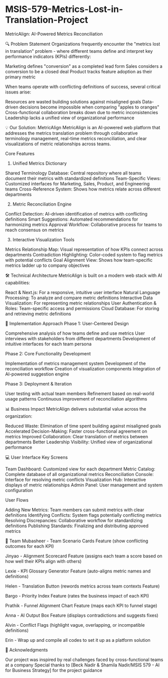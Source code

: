 # MSIS-579-Metrics-Lost-in-Translation-Project #

MetricAlign: AI-Powered Metrics Reconciliation

🔍 Problem Statement
Organizations frequently encounter the "metrics lost in translation" problem - where different teams define and interpret key performance indicators (KPIs) differently:

Marketing defines "conversion" as a completed lead form
Sales considers a conversion to be a closed deal
Product tracks feature adoption as their primary metric

When teams operate with conflicting definitions of success, several critical issues arise:

Resources are wasted building solutions against misaligned goals
Data-driven decisions become impossible when comparing "apples to oranges"
Cross-functional collaboration breaks down due to metric inconsistencies
Leadership lacks a unified view of organizational performance

💡 Our Solution: MetricAlign
MetricAlign is an AI-powered web platform that addresses the metrics translation problem through collaborative terminology management, real-time metrics reconciliation, and clear visualizations of metric relationships across teams.

Core Features
1. Unified Metrics Dictionary

Shared Terminology Database: Central repository where all teams document their metrics with standardized definitions
Team-Specific Views: Customized interfaces for Marketing, Sales, Product, and Engineering teams
Cross-Reference System: Shows how metrics relate across different departments

2. Metric Reconciliation Engine

Conflict Detection: AI-driven identification of metrics with conflicting definitions
Smart Suggestions: Automated recommendations for harmonizing metrics
Approval Workflow: Collaborative process for teams to reach consensus on metrics

3. Interactive Visualization Tools

Metrics Relationship Map: Visual representation of how KPIs connect across departments
Contradiction Highlighting: Color-coded system to flag metrics with potential conflicts
Goal Alignment View: Shows how team-specific metrics ladder up to company objectives

🛠️ Technical Architecture
MetricAlign is built on a modern web stack with AI capabilities:

React & Next.js: For a responsive, intuitive user interface
Natural Language Processing: To analyze and compare metric definitions
Interactive Data Visualization: For representing metric relationships
User Authentication & Roles: Team-specific access and permissions
Cloud Database: For storing and retrieving metric definitions

💼 Implementation Approach
Phase 1: User-Centered Design

Comprehensive analysis of how teams define and use metrics
User interviews with stakeholders from different departments
Development of intuitive interfaces for each team persona

Phase 2: Core Functionality Development

Implementation of metrics management system
Development of the reconciliation workflow
Creation of visualization components
Integration of AI-powered suggestion engine

Phase 3: Deployment & Iteration

User testing with actual team members
Refinement based on real-world usage patterns
Continuous improvement of reconciliation algorithms

📊 Business Impact
MetricAlign delivers substantial value across the organization:

Reduced Waste: Elimination of time spent building against misaligned goals
Accelerated Decision-Making: Faster cross-functional agreement on metrics
Improved Collaboration: Clear translation of metrics between departments
Better Leadership Visibility: Unified view of organizational performance


💻 User Interface
Key Screens

Team Dashboard: Customized view for each department
Metric Catalog: Complete database of all organizational metrics
Reconciliation Console: Interface for resolving metric conflicts
Visualization Hub: Interactive displays of metric relationships
Admin Panel: User management and system configuration

User Flows

Adding New Metrics: Team members can submit metrics with clear definitions
Identifying Conflicts: System flags potentially conflicting metrics
Resolving Discrepancies: Collaborative workflow for standardizing definitions
Publishing Standards: Finalizing and distributing approved metrics

👥 Team
Mubasheer - Team Scenario Cards Feature (show conflicting outcomes for each KPI)

Jinyao - Alignment Scorecard Feature (assigns each team a score based on how well their KPIs align with others)

Lexie - KPI Glossary Generator Feature (auto-aligns metric names and definitions)

Helen - Translation Button (rewords metrics across team contexts Feature)

Bargo - Priority Index Feature (rates the business impact of each KPI)

Prathik - Funnel Alignment Chart Feature (maps each KPI to funnel stage)

Anna - AI Output Box Feature (displays contradictions and suggests fixes)

Alvin - Conflict Flags (highlight vague, overlapping, or incompatible definitions)

Erin - Wrap up and compile all codes to set it up as a platform solution

🙏 Acknowledgments

Our project was inspired by real challenges faced by cross-functional teams at a company
Special thanks to [Beck Nadir & Shamila Nadir/MSIS 579 - AI for Business Strategy] for the project guidance
